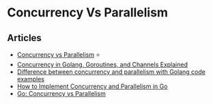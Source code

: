 # Concurrency Vs Parallelism

## Articles
- [Concurrency vs Parallelism](https://freecontent.manning.com/concurrency-vs-parallelism/) ⭐
- [Concurrency in Golang, Goroutines, and Channels Explained](https://levelup.gitconnected.com/concurrency-in-golang-goroutines-and-channels-explained-55ddb5e1881)
- [Difference between concurrency and parallelism with Golang code examples](https://levelup.gitconnected.com/difference-between-concurrency-and-parallelism-with-golang-code-examples-83f6b18b3adc)
- [How to Implement Concurrency and Parallelism in Go](https://levelup.gitconnected.com/how-to-implement-concurrency-and-parallelism-in-go-83c9c453dd2)
- [Go: Concurrency vs Parallelism](https://medium.com/codex/go-concurrency-vs-parallelism-c3fc9cec55c8)